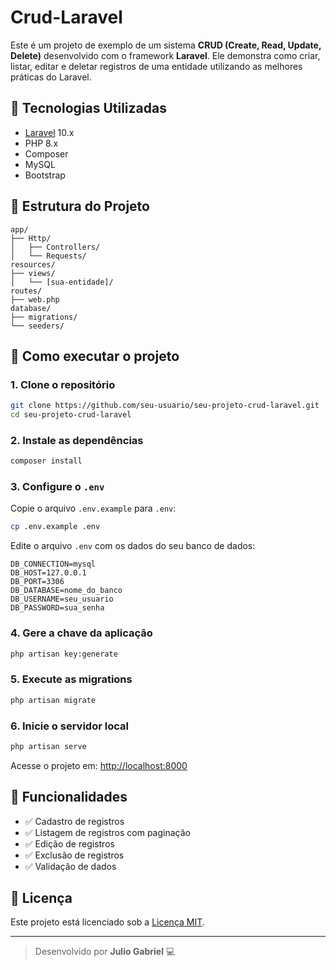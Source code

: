 # Crud-Laravel

Este é um projeto de exemplo de um sistema **CRUD (Create, Read, Update, Delete)** desenvolvido com o framework **Laravel**. Ele demonstra como criar, listar, editar e deletar registros de uma entidade utilizando as melhores práticas do Laravel.

## 🔧 Tecnologias Utilizadas

- [Laravel](https://laravel.com/) 10.x  
- PHP 8.x  
- Composer  
- MySQL
- Bootstrap

## 📁 Estrutura do Projeto

```
app/
├── Http/
│   ├── Controllers/
│   └── Requests/
resources/
├── views/
│   └── [sua-entidade]/
routes/
├── web.php
database/
├── migrations/
└── seeders/
```

## 🚀 Como executar o projeto

### 1. Clone o repositório

```bash
git clone https://github.com/seu-usuario/seu-projeto-crud-laravel.git
cd seu-projeto-crud-laravel
```

### 2. Instale as dependências

```bash
composer install
```

### 3. Configure o `.env`

Copie o arquivo `.env.example` para `.env`:

```bash
cp .env.example .env
```

Edite o arquivo `.env` com os dados do seu banco de dados:

```
DB_CONNECTION=mysql
DB_HOST=127.0.0.1
DB_PORT=3306
DB_DATABASE=nome_do_banco
DB_USERNAME=seu_usuario
DB_PASSWORD=sua_senha
```

### 4. Gere a chave da aplicação

```bash
php artisan key:generate
```

### 5. Execute as migrations

```bash
php artisan migrate
```

### 6. Inicie o servidor local

```bash
php artisan serve
```

Acesse o projeto em: [http://localhost:8000](http://localhost:8000)

## 📌 Funcionalidades

- ✅ Cadastro de registros  
- ✅ Listagem de registros com paginação  
- ✅ Edição de registros  
- ✅ Exclusão de registros  
- ✅ Validação de dados

## 📄 Licença

Este projeto está licenciado sob a [Licença MIT](LICENSE).

---

> Desenvolvido por **Julio Gabriel** 💻